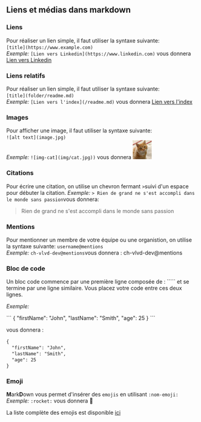 ## Liens et médias dans markdown

### Liens
Pour réaliser un lien simple, il faut utiliser la syntaxe suivante:   
`[title](https://www.example.com)`  
*Exemple:* `[Lien vers Linkedin](https://www.linkedin.com)` vous donnera [Lien vers Linkedin](https://www.linkedin.com)  

### Liens relatifs
Pour réaliser un lien simple, il faut utiliser la syntaxe suivante:   
`[title](folder/readme.md)`  
*Exemple:* `[Lien vers l'index](/readme.md)` vous donnera [Lien vers l'index](/readme.md) 

### Images 
Pour afficher une image, il faut utiliser la syntaxe suivante:  
`![alt text](image.jpg)`  
*Exemple:* `![img-cat](img/cat.jpg))` vous donnera <img src=img/cat.jpg width=50px height=50px>  

### Citations
Pour écrire une citation, on utilise un chevron fermant `>`suivi d'un espace pour débuter la citation.
*Exemple:* `> Rien de grand ne s'est accompli dans le monde sans passion`vous donnera: 
> Rien de grand ne s'est accompli dans le monde sans passion

### Mentions
Pour mentionner un membre de votre équipe ou une organistion, on utilise la syntaxe suivante:
`username@mentions`  
*Exemple:* `ch-vlvd-dev@mentions`vous donnera : ch-vlvd-dev@mentions  

### Bloc de code  
Un bloc code commence par une première ligne composée de : ````` et se termine par une ligne similaire.
Vous placez votre code entre ces deux lignes.

*Exemple:* 
<p>```
{
  "firstName": "John",
  "lastName": "Smith",
  "age": 25
}
```
</p>

vous donnera :

```
{
  "firstName": "John",
  "lastName": "Smith",
  "age": 25
}
```


### Emoji
**M**ark**D**own vous permet d'insérer des `emojis` en utilisant `:nom-emoji:`  
*Exemple:* `:rocket:` vous donnera :rocket:  

La liste complète des emojis est disponible [ici](https://gist.github.com/rxaviers/7360908)  


